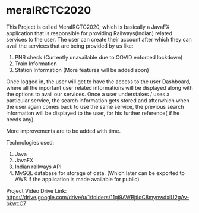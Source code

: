 # meraIRCTC2020

This Project is called MeraIRCTC2020, which is basically a JavaFX application that is responsible for providing Railways(Indian) related services to the user. The user can create their account after which they can avail the services that are being provided by us like:

1. PNR check  (Currently unavailable due to COVID enforced lockdown)
2. Train Information 
3. Station Information 
(More features will be added soon)

Once logged in, the user will get to have the access to the user Dashboard, where all the inportant user related informations will be displayed along with the options to avail our services. Once a user understakes / uses a particular service, the search information gets stored and afterwhich when the user again comes back to use the same service, the previous search information will be displayed to the user, for his further reference( if he needs any). 

More improvements are to be added with time.

Technologies used:

1. Java 
2. JavaFX
3. Indian railways API
4. MySQL database for storage of data. (Which later can be exported to AWS if the application is made available for public)

Project Video Drive Link:
https://drive.google.com/drive/u/1/folders/11qi9AWBjtIoC8mynwdxiU2gAv-pkwcC7
